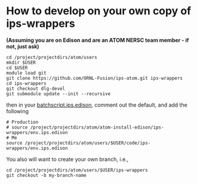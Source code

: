 # How to develop on your own copy of ips-wrappers

**(Assuming you are on Edison and are an ATOM NERSC team member - if not, just ask)**

```
cd /project/projectdirs/atom/users
mkdir $USER
cd $USER
module load git
git clone https://github.com/ORNL-Fusion/ips-atom.git ips-wrappers
cd ips-wrappers
git checkout dlg-devel
git submodule update --init --recursive
```

then in your [batchscript.ips.edison](ips-atom/template.batchscript.ips.edison), comment out the default, and add the following

```
# Production
# source /project/projectdirs/atom/atom-install-edison/ips-wrappers/env.ips.edison
# Me
source /project/projectdirs/atom/users/$USER/code/ips-wrappers/env.ips.edison
```

You also will want to create your own branch, i.e., 

```
cd /project/projectdirs/atom/users/$USER/ips-wrappers
git checkout -b my-branch-name

```
